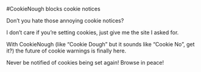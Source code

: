 #CookieNough blocks cookie notices

Don’t you hate those annoying cookie notices?


I don’t care if you’re setting cookies, just give me the site I asked for.


With CookieNough (like “Cookie Dough” but it sounds like “Cookie No”, get it?) the future of cookie warnings is finally here.


Never be notified of cookies being set again! Browse in peace!
